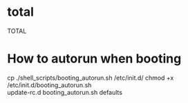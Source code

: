 # total
TOTAL

# How to autorun when booting  
cp ./shell_scripts/booting_autorun.sh /etc/init.d/
chmod +x /etc/init.d/booting_autorun.sh  
update-rc.d booting_autorun.sh defaults  


